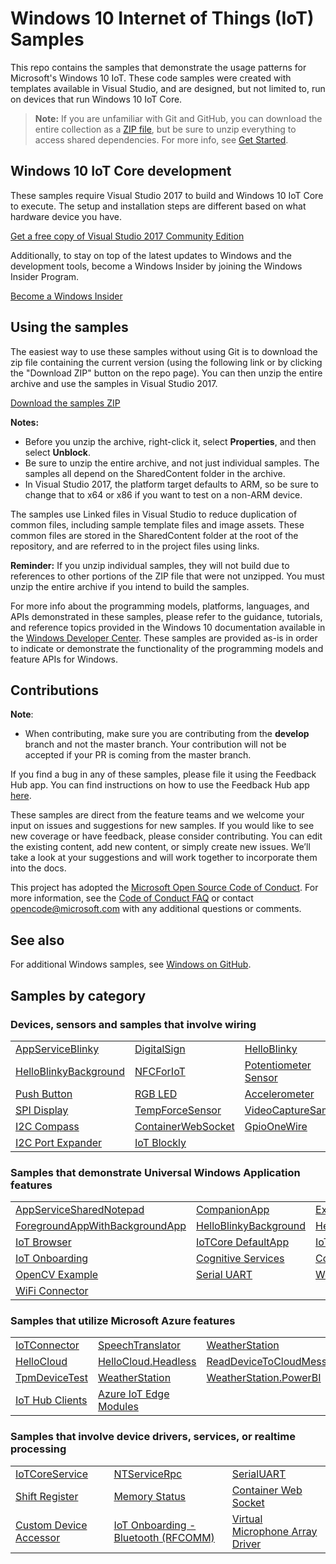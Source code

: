 <!---
  samplefwlink: https://go.microsoft.com/fwlink/?linkid=860459
--->

# Windows 10 Internet of Things (IoT) Samples

This repo contains the samples that demonstrate the usage patterns for Microsoft's Windows 10 IoT. These code samples were created with templates available in Visual Studio, and are designed, but not limited to, run on devices that run Windows 10 IoT Core.

> **Note:** If you are unfamiliar with Git and GitHub, you can download the entire collection as a 
> [ZIP file](../../archive/master.zip), but be 
> sure to unzip everything to access shared dependencies. For more info, see [Get Started](https://docs.microsoft.com/en-us/windows/iot-core/getstarted). 

## Windows 10 IoT Core development

These samples require Visual Studio 2017 to build and Windows 10 IoT Core to execute.  The setup and installation steps are different based on what hardware device you have.

   [Get a free copy of Visual Studio 2017 Community Edition](http://go.microsoft.com/fwlink/p/?LinkID=280676)

Additionally, to stay on top of the latest updates to Windows and the development tools, become a Windows Insider by joining the Windows Insider Program.

   [Become a Windows Insider](https://insider.windows.com/)

## Using the samples

The easiest way to use these samples without using Git is to download the zip file containing the current version (using the following link or by clicking the "Download ZIP" button on the repo page). You can then unzip the entire archive and use the samples in Visual Studio 2017.

   [Download the samples ZIP](../../archive/master.zip)

   **Notes:** 
   * Before you unzip the archive, right-click it, select **Properties**, and then select **Unblock**.
   * Be sure to unzip the entire archive, and not just individual samples. The samples all depend on the SharedContent folder in the archive.   
   * In Visual Studio 2017, the platform target defaults to ARM, so be sure to change that to x64 or x86 if you want to test on a non-ARM device. 

The samples use Linked files in Visual Studio to reduce duplication of common files, including sample template files and image assets. These common files are stored in the SharedContent folder at the root of the repository, and are referred to in the project files using links.

**Reminder:** If you unzip individual samples, they will not build due to references to other portions of the ZIP file that were not unzipped. You must unzip the entire archive if you intend to build the samples.

For more info about the programming models, platforms, languages, and APIs demonstrated in these samples, please refer to the guidance, tutorials, and reference topics provided in the Windows 10 documentation available in the [Windows Developer Center](http://go.microsoft.com/fwlink/p/?LinkID=532421). These samples are provided as-is in order to indicate or demonstrate the functionality of the programming models and feature APIs for Windows.

## Contributions

**Note**:
* When contributing, make sure you are contributing from the **develop** branch and not the master branch. Your contribution will not be accepted if your PR is coming from the master branch. 

If you find a bug in any of these samples, please file it using the Feedback Hub app. You can find instructions on how to use the Feedback Hub app [here](https://social.msdn.microsoft.com/Forums/en-US/fad1c6a0-e578-44a7-8e8d-95cc28c06ccd/need-logs-if-your-device-hasnt-updated-to-the-latest-iotcore-version?forum=WindowsIoT).

These samples are direct from the feature teams and we welcome your input on issues and suggestions for new samples. If you would like to see new coverage or have feedback, please consider contributing. You can edit the existing content, add new content, or simply create new issues. We’ll take a look at your suggestions and will work together to incorporate them into the docs.

This project has adopted the [Microsoft Open Source Code of Conduct](https://opensource.microsoft.com/codeofconduct/).
For more information, see the [Code of Conduct FAQ](https://opensource.microsoft.com/codeofconduct/faq/)
or contact [opencode@microsoft.com](mailto:opencode@microsoft.com) with any additional questions or comments.

## See also

For additional Windows samples, see [Windows on GitHub](http://microsoft.github.io/windows/). 

## Samples by category

### Devices, sensors and samples that involve wiring

<table>
 <tr>
  <td><a href="Samples/AppServiceBlinky">AppServiceBlinky</a></td>
  <td><a href="Samples/DigitalSign">DigitalSign</a></td>
  <td><a href="Samples/HelloBlinky">HelloBlinky</a></td>
 </tr>
 </tr>
 <tr>
  <td><a href="Samples/HelloBlinkyBackground">HelloBlinkyBackground</a></td>
  <td><a href="Samples/NFCForIoT">NFCForIoT</a></td>
  <td><a href="Samples/PotentiometerSensor">Potentiometer Sensor</a></td> </tr>
 <tr>
  <td><a href="Samples/PushButton">Push Button</a></td>
  <td><a href="Samples/RGBLED">RGB LED</a></td>
  <td><a href="Samples/Accelerometer">Accelerometer</a></td>
 </tr>
 <tr>
  <td><a href="Samples/SPIDisplay">SPI Display</a></td>
  <td><a href="Samples/TempForceSensor">TempForceSensor</a></td>
  <td><a href="Samples/VideoCaptureSample">VideoCaptureSample</a></td>
 </tr>
  <tr>
  <td><a href="Samples/I2CCompass">I2C Compass</a></td>
  <td><a href="Samples/ContainerWebSocket">ContainerWebSocket</a></td>
  <td><a href="Samples/GpioOneWire">GpioOneWire</a></td>
 </tr>
  <tr>
  <td><a href="Samples/I2cPortExpander">I2C Port Expander</a></td>
  <td><a href="Samples/IoTBlockly">IoT Blockly</a></td>
 </tr>
</table>

### Samples that demonstrate Universal Windows Application features 

<table>
 <tr>
  <td><a href="Samples/AppServiceSharedNotepad">AppServiceSharedNotepad</a></td>
  <td><a href="Samples/CompanionApp">CompanionApp</a></td>
  <td><a href="Samples/ExternalProcessLauncher">ExternalProcessLauncher</a></td>
 </tr>
 <tr>
  <td><a href="Samples/ForegroundAppWithBackgroundApp">ForegroundAppWithBackgroundApp</a></td>
  <td><a href="Samples/HelloBlinkyBackground">HelloBlinkyBackground</a></td>
  <td><a href="Samples/HelloWorld">HelloWorld</a></td>
 </tr>
 <tr>
  <td><a href="Samples/IoTBrowser">IoT Browser</a></td>
  <td><a href="Samples/IoTCoreDefaultApp">IoTCore DefaultApp</a></td>
  <td><a href="Samples/IoTCoreMediaPlayer">IoTCore MediaPlayer</a></td>
 </tr>
 <tr>
  <td><a href="Samples/IoTOnboarding">IoT Onboarding</a></td>
  <td><a href="Samples/CognitiveServicesExample">Cognitive Services</a></td>
  <td><a href="Samples/CompanionApp">Companion App</a></td>
 </tr>
  <tr>
  <td><a href="Samples/OpenCVExample">OpenCV Example</a></td>
  <td><a href="Samples/SerialUART">Serial UART</a></td>
  <td><a href="Samples/WebcamApp">Webcam App</a></td>
 </tr>
  <tr>
 <td><a href="Samples/WiFiConnector">WiFi Connector</a></td>
 </tr>
</table>

### Samples that utilize Microsoft Azure features

<table>
  <tr>
  <td><a href="Samples/IoTConnector">IoTConnector</a></td>
  <td><a href="Samples/SpeechTranslator">SpeechTranslator</a></td>
  <td><a href="Samples/WeatherStation">WeatherStation</a></td>
 </tr>
 <tr>
  <td><a href="Samples/Azure/HelloCloud">HelloCloud</a></td>
  <td><a href="Samples/Azure/HelloCloud.Headless">HelloCloud.Headless</a></td>
  <td><a href="Samples/Azure/ReadDeviceToCloudMessages">ReadDeviceToCloudMessages</a></td>
 </tr>
 <tr>
  <td><a href="Samples/Azure/TpmDeviceTest">TpmDeviceTest</a></td>
  <td><a href="Samples/Azure/WeatherStation">WeatherStation</a></td>
  <td><a href="Samples/Azure/WeatherStation.PowerBI">WeatherStation.PowerBI</a></td>
 </tr>
 <tr>
  <td><a href="Samples/Azure/IoTHubClients">IoT Hub Clients</a></td>
  <td><a href="Samples/EdgeModules">Azure IoT Edge Modules</a></td>
 </tr>
</table>


### Samples that involve device drivers, services, or realtime processing

<table>
 <tr>
  <td><a href="Samples/IoTCoreService">IoTCoreService</a></td>
  <td><a href="Samples/NTServiceRpc">NTServiceRpc</a></td>
  <td><a href="Samples/SerialUART">SerialUART</a></td>
 </tr>
 <tr>
  <td><a href="Samples/ShiftRegister">Shift Register</a></td>
  <td><a href="Samples/MemoryStatus">Memory Status</a></td>
   <td><a href="Samples/ContainerWebSocket">Container Web Socket</a></td>
 </tr>
  <tr>
  <td><a href="Samples/CustomDeviceAccessor">Custom Device Accessor</a></td>
  <td><a href="Samples/IoTOnboarding_RFCOMM">IoT Onboarding - Bluetooth (RFCOMM)</a></td>
   <td><a href="Samples/VirtualMicrophoneArrayDriver">Virtual Microphone Array Driver</a></td>
 </tr>
</table>
